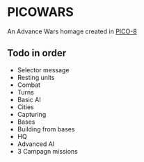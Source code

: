 PICOWARS
========

An Advance Wars homage created in [PICO-8](https://www.lexaloffle.com/pico-8.php)


Todo in order
-------------

* Selector message
* Resting units
* Combat
* Turns
* Basic AI
* Cities
* Capturing
* Bases
* Building from bases
* HQ
* Advanced AI
* 3 Campagn missions
